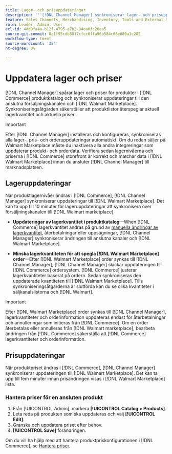 ```yaml
---
title: Lager- och prisuppdateringar
description: '''[!DNL Channel Manager] synkroniserar lager- och prisuppdateringar mellan [!DNL Commerce] lagra och [!DNL Walmart Marketplace] så att du kan hantera dina säljkanalsåtgärder via [!DNL Commerce] Administratör'
feature: Sales Channels, Merchandising, Inventory, Tools and External Services
role: Leader, Admin, User
exl-id: 4dd9fa4a-b12f-4795-a7b2-84ea0fc26aa5
source-git-commit: 8a1f95cdb8817cfcc6ffa96b584c66e680a1c282
workflow-type: tm+mt
source-wordcount: '354'
ht-degree: 0%

---
```


# Uppdatera lager och priser

[!DNL Channel Manager] spårar lager och priser för produkter i [!DNL Commerce] produktkatalog och synkroniserar uppdateringar till den anslutna försäljningskanalen och [!DNL Walmart Marketplace]. Synkroniseringsåtgärden säkerställer att produktlistor återspeglar aktuell lagerkvantitet och aktuella priser.


>[!IMPORTANT]
>
>Efter [!DNL Channel Manager] installeras och konfigureras, synkroniseras alla lager-, pris- och orderuppdateringar automatiskt. Om du redan säljer på Walmart Marketplace måste du inaktivera alla andra integreringar som uppdaterar produkt- och orderdata. Verifiera sedan lagernivåerna och priserna i [!DNL Commerce] storefront är korrekt och matchar data i [!DNL Walmart Marketplace] innan du ansluter [!DNL Channel Manager] till marknadsplatsen.


## Lageruppdateringar

När produktlagernivåer ändras i [!DNL Commerce], [!DNL Channel Manager] synkroniserar uppdateringar till [!DNL Walmart Marketplace]. Det kan ta upp till 10 minuter för lageruppdateringar att synkronisera över försäljningskanalen till [!DNL Walmart marketplace].

* **Uppdateringar av lagerkvantitet i produktkatalog**—When [!DNL Commerce] lagerkvantitet ändras på grund av [manuella ändringar av lagerkvantitet](https://experienceleague.adobe.com/docs/commerce-admin/inventory/quantities/quantities-assign-per-product.html), återbetalningar eller uppsägningar, [!DNL Channel Manager] synkroniserar ändringen till anslutna kanaler och [!DNL Walmart Marketplace].

* **Minska lagerkvantiteten för att spegla [!DNL Walmart Marketplace] order**—Efter [!DNL Walmart Marketplace] order synkas till [!DNL Channel Manager], [!DNL Channel Manager] skickar uppdateringen till [!DNL Commerce] ordersystem. [!DNL Commerce] justerar lagerkvantiteter baserat på ordern. Sedan synkroniseras den uppdaterade kvantiteten till [!DNL Walmart Marketplace]. Tills synkroniseringsåtgärderna är slutförda kan du se olika kvantiteter i säljkanalslistorna och [!DNL Walmart].

>[!IMPORTANT]
>
>Efter [!DNL Walmart Marketplace] order synkas till [!DNL Channel Manager], lagerkvantiteter och orderinformation uppdateras endast för återbetalningar och annulleringar som initieras från [!DNL Commerce]. Om en order återbetalas eller annulleras från [!DNL Walmart marketplace], bearbeta ändringen från [!DNL Commerce] säkerställa att [!DNL Commerce] lagerkvantiteter och orderinformation.

## Prisuppdateringar

När produktpriset ändras i [!DNL Commerce], [!DNL Channel Manager] synkroniserar uppdateringen till [!DNL Walmart Marketplace]. Det kan ta upp till fem minuter innan prisändringen visas i [!DNL Walmart Marketplace] lista.

### Hantera priser för en ansluten produkt

1. Från [!UICONTROL Admin], markera **[!UICONTROL Catalog > Products]**.
1. Leta reda på produkten som ska uppdateras och välj **[!UICONTROL Edit]**.
1. Granska och uppdatera priset efter behov.
1. **[!UICONTROL Save]** förändringen.

Om du vill ha hjälp med att hantera produktpriskonfigurationen i [!DNL Commerce], se [Hantera priser](https://experienceleague.adobe.com/docs/commerce-admin/catalog/products/pricing/pricing-advanced.html).
